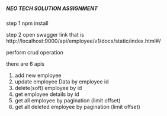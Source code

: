 ##### NEO TECH SOLUTION ASSIGNMENT ######

step 1 npm install

step 2 open swagger link that is http://localhost:9000/api/employee/v1/docs/static/index.html#/

perform crud operation

there are 6 apis

1) add new employee
2) update employee Data by employee  id 
3) delete(soft) employee by id
4) get employee details by id
5) get all employee by pagination (limit offset)
6) get all deleted employee by pagination (limit offset)

